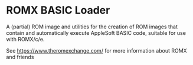 # ROMX BASIC Loader

A (partial) ROM image and utilities for the creation of
ROM images that contain and automatically execute AppleSoft
BASIC code, suitable for use with ROMX/c/e.

See https://www.theromexchange.com/ for more information about
ROMX and friends
